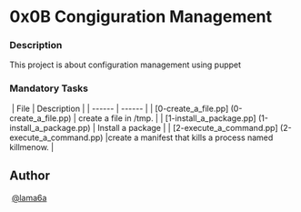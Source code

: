 # 0x0B Congiguration Management
### Description
This project is about configuration management using puppet 
### Mandatory Tasks
​
| File | Description |
| ------ | ------ |
| [0-create_a_file.pp] (0-create_a_file.pp) | create a file in /tmp. |
| [1-install_a_package.pp] (1-install_a_package.pp) | Install a package  |
| [2-execute_a_command.pp] (2-execute_a_command.pp) |create a manifest that kills a process named killmenow.  |
​

## Author
​
[@lama6a](@lama6a)